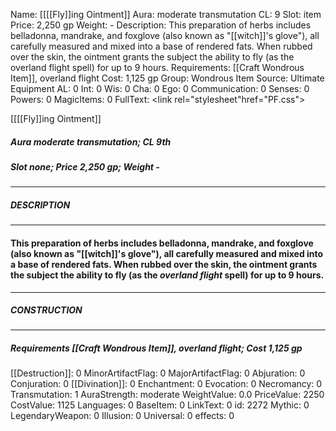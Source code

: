 Name: [[[[Fly]]ing Ointment]]
Aura: moderate transmutation
CL: 9
Slot: item
Price: 2,250 gp
Weight: -
Description: This preparation of herbs includes belladonna, mandrake, and foxglove (also known as "[[witch]]'s glove"), all carefully measured and mixed into a base of rendered fats. When rubbed over the skin, the ointment grants the subject the ability to fly (as the overland flight spell) for up to 9 hours.
Requirements: [[Craft Wondrous Item]], overland flight
Cost: 1,125 gp
Group: Wondrous Item
Source: Ultimate Equipment
AL: 0
Int: 0
Wis: 0
Cha: 0
Ego: 0
Communication: 0
Senses: 0
Powers: 0
MagicItems: 0
FullText: <link rel="stylesheet"href="PF.css"><div class="heading"><p class="alignleft">[[[[Fly]]ing Ointment]]</p><div style="clear: both;"></div></div><div><h5><b>Aura </b>moderate transmutation; <b>CL </b>9th</h5><h5><b>Slot </b>none; <b>Price </b>2,250 gp; <b>Weight </b>-</h5></div><hr/><div><h5><b>DESCRIPTION</b></h5></div><hr/><div><h4><p>This preparation of herbs includes belladonna, mandrake, and foxglove (also known as "[[witch]]'s glove"), all carefully measured and mixed into a base of rendered fats. When rubbed over the skin, the ointment grants the subject the ability to fly (as the <i>overland flight</i> spell) for up to 9 hours.</p></h4></div><hr/><div><h5><b>CONSTRUCTION</b></h5></div><hr/><div><h5><b>Requirements </b>[[Craft Wondrous Item]], <i>overland flight</i>; <b>Cost </b>1,125 gp</h5></div>
[[Destruction]]: 0
MinorArtifactFlag: 0
MajorArtifactFlag: 0
Abjuration: 0
Conjuration: 0
[[Divination]]: 0
Enchantment: 0
Evocation: 0
Necromancy: 0
Transmutation: 1
AuraStrength: moderate
WeightValue: 0.0
PriceValue: 2250
CostValue: 1125
Languages: 0
BaseItem: 0
LinkText: 0
id: 2272
Mythic: 0
LegendaryWeapon: 0
Illusion: 0
Universal: 0
effects: 0

